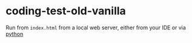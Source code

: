# coding-test-old-vanilla

Run from `index.html` from a local web server, either from your IDE or via [python](https://ryanblunden.com/create-a-http-server-with-one-command-thanks-to-python-29fcfdcd240e)
